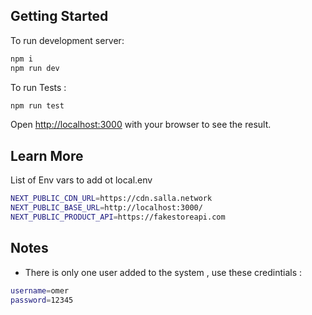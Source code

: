 ## Getting Started

To run development server:

```bash
npm i
npm run dev
```

To run Tests :

```bash
npm run test
```

Open [http://localhost:3000](http://localhost:3000) with your browser to see the result.

## Learn More

List of Env vars to add ot local.env

```bash
NEXT_PUBLIC_CDN_URL=https://cdn.salla.network
NEXT_PUBLIC_BASE_URL=http://localhost:3000/
NEXT_PUBLIC_PRODUCT_API=https://fakestoreapi.com
```

## Notes

- There is only one user added to the system , use these credintials :

```bash
username=omer
password=12345
```
